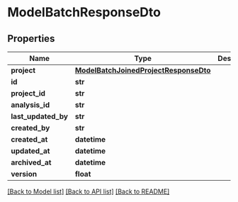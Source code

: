 # ModelBatchResponseDto

## Properties
Name | Type | Description | Notes
------------ | ------------- | ------------- | -------------
**project** | [**ModelBatchJoinedProjectResponseDto**](ModelBatchJoinedProjectResponseDto.md) |  | [optional] 
**id** | **str** |  | [optional] 
**project_id** | **str** |  | 
**analysis_id** | **str** |  | [optional] 
**last_updated_by** | **str** |  | [optional] 
**created_by** | **str** |  | [optional] 
**created_at** | **datetime** |  | [optional] 
**updated_at** | **datetime** |  | [optional] 
**archived_at** | **datetime** |  | [optional] 
**version** | **float** |  | [optional] 

[[Back to Model list]](../README.md#documentation-for-models) [[Back to API list]](../README.md#documentation-for-api-endpoints) [[Back to README]](../README.md)

